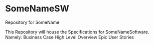# SomeNameSW
Repository for SomeName

This Repository will house the Specifications for SomeNameSoftware. Namely:
Business Case
High Level Overview
Epic
User Stories
